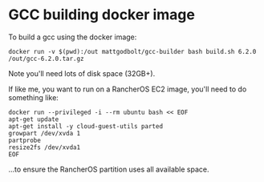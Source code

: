 # GCC building docker image

To build a gcc using the docker image:

    docker run -v $(pwd):/out mattgodbolt/gcc-builder bash build.sh 6.2.0 /out/gcc-6.2.0.tar.gz

Note you'll need lots of disk space (32GB+).

If like me, you want to run on a RancherOS EC2 image, you'll need to do something like:

    docker run --privileged -i --rm ubuntu bash << EOF
    apt-get update
    apt-get install -y cloud-guest-utils parted
    growpart /dev/xvda 1
    partprobe
    resize2fs /dev/xvda1
    EOF

...to ensure the RancherOS partition uses all available space.
